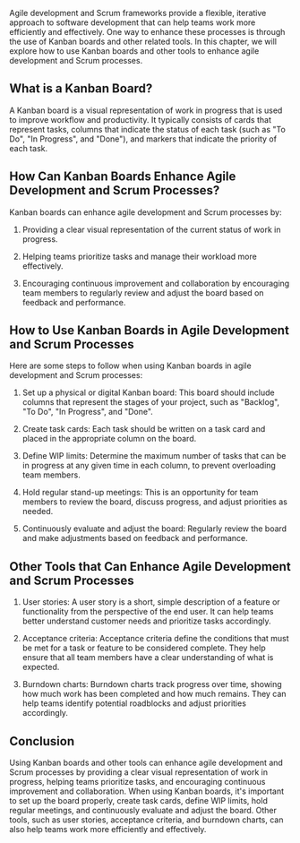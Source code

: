 
Agile development and Scrum frameworks provide a flexible, iterative approach to software development that can help teams work more efficiently and effectively. One way to enhance these processes is through the use of Kanban boards and other related tools. In this chapter, we will explore how to use Kanban boards and other tools to enhance agile development and Scrum processes.

What is a Kanban Board?
-----------------------

A Kanban board is a visual representation of work in progress that is used to improve workflow and productivity. It typically consists of cards that represent tasks, columns that indicate the status of each task (such as "To Do", "In Progress", and "Done"), and markers that indicate the priority of each task.

How Can Kanban Boards Enhance Agile Development and Scrum Processes?
--------------------------------------------------------------------

Kanban boards can enhance agile development and Scrum processes by:

1. Providing a clear visual representation of the current status of work in progress.

2. Helping teams prioritize tasks and manage their workload more effectively.

3. Encouraging continuous improvement and collaboration by encouraging team members to regularly review and adjust the board based on feedback and performance.

How to Use Kanban Boards in Agile Development and Scrum Processes
-----------------------------------------------------------------

Here are some steps to follow when using Kanban boards in agile development and Scrum processes:

1. Set up a physical or digital Kanban board: This board should include columns that represent the stages of your project, such as "Backlog", "To Do", "In Progress", and "Done".

2. Create task cards: Each task should be written on a task card and placed in the appropriate column on the board.

3. Define WIP limits: Determine the maximum number of tasks that can be in progress at any given time in each column, to prevent overloading team members.

4. Hold regular stand-up meetings: This is an opportunity for team members to review the board, discuss progress, and adjust priorities as needed.

5. Continuously evaluate and adjust the board: Regularly review the board and make adjustments based on feedback and performance.

Other Tools that Can Enhance Agile Development and Scrum Processes
------------------------------------------------------------------

1. User stories: A user story is a short, simple description of a feature or functionality from the perspective of the end user. It can help teams better understand customer needs and prioritize tasks accordingly.

2. Acceptance criteria: Acceptance criteria define the conditions that must be met for a task or feature to be considered complete. They help ensure that all team members have a clear understanding of what is expected.

3. Burndown charts: Burndown charts track progress over time, showing how much work has been completed and how much remains. They can help teams identify potential roadblocks and adjust priorities accordingly.

Conclusion
----------

Using Kanban boards and other tools can enhance agile development and Scrum processes by providing a clear visual representation of work in progress, helping teams prioritize tasks, and encouraging continuous improvement and collaboration. When using Kanban boards, it's important to set up the board properly, create task cards, define WIP limits, hold regular meetings, and continuously evaluate and adjust the board. Other tools, such as user stories, acceptance criteria, and burndown charts, can also help teams work more efficiently and effectively.
